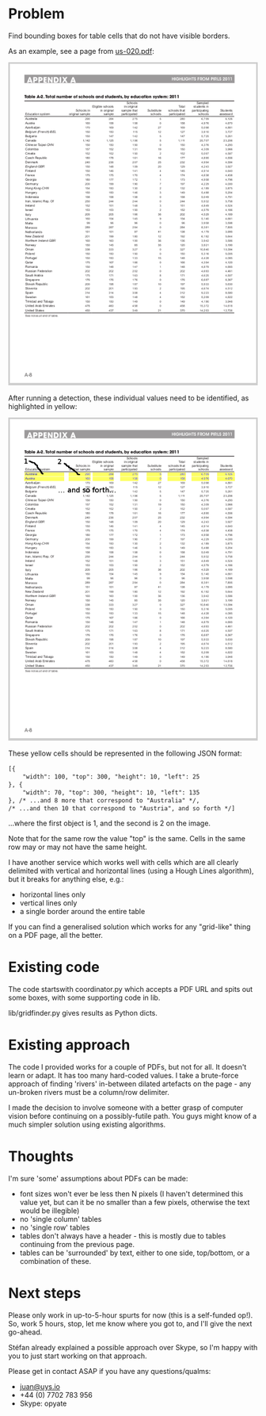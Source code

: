 # Problem

Find bounding boxes for table cells that do not have visible borders.

As an example, see a page from [us-020.pdf](samples/us-020.pdf):

![sample-pdf.png](SPEC/sample-pdf.png)

After running a detection, these individual values need to be identified, as highlighted in yellow:

![sample-pdf-identified.png](SPEC/sample-pdf-identified.png)

These yellow cells should be represented in the following JSON format:

    [{
        "width": 100, "top": 300, "height": 10, "left": 25
    }, {
        "width": 70, "top": 300, "height": 10, "left": 135
    }, /* ...and 8 more that correspond to "Australia" */,
    /* ...and then 10 that correspond to "Austria", and so forth */]

...where the first object is 1, and the second is 2 on the image.

Note that for the same row the value "top" is the same. Cells in the same row may or may not have the same height.

I have another service which works well with cells which are all clearly delimited with vertical and horizontal lines (using a Hough Lines algorithm), but it breaks for anything else, e.g.:
- horizontal lines only
- vertical lines only
- a single border around the entire table

If you can find a generalised solution which works for any "grid-like" thing on a PDF page, all the better.

# Existing code

The code startswith coordinator.py which accepts a PDF URL and spits out some boxes, with some supporting code in lib.

lib/gridfinder.py gives results as Python dicts.

# Existing approach

The code I provided works for a couple of PDFs, but not for all. It doesn't learn or adapt. It has too many hard-coded values. I take a brute-force approach of finding 'rivers' in-between dilated artefacts on the page - any un-broken rivers must be a column/row delimiter.

I made the decision to involve someone with a better grasp of computer vision before continuing on a possibly-futile path. You guys might know of a much simpler solution using existing algorithms.

# Thoughts

I'm sure 'some' assumptions about PDFs can be made:
- font sizes won't ever be less then N pixels (I haven't determined this value yet, but can it be no smaller than a few pixels, otherwise the text would be illegible)
- no 'single column' tables
- no 'single row' tables
- tables don't always have a header - this is mostly due to tables continuing from the previous page.
- tables can be 'surrounded' by text, either to one side, top/bottom, or a combination of these.

# Next steps

Please only work in up-to-5-hour spurts for now (this is a self-funded op!). So, work 5 hours, stop, let me know where you got to, and I'll give the next go-ahead.

Stéfan already explained a possible approach over Skype, so I'm happy with you to just start working on that approach.

Please get in contact ASAP if you have any questions/qualms:
- juan@uys.io
- +44 (0) 7702 783 956
- Skype: opyate

